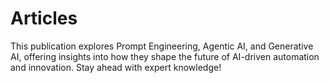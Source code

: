 # Articles
This publication explores Prompt Engineering, Agentic AI, and Generative AI, offering insights into how they shape the future of AI-driven automation and innovation. Stay ahead with expert knowledge! 
